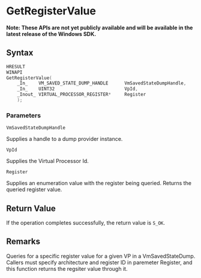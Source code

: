 # GetRegisterValue
**Note: These APIs are not yet publicly available and will be available in the latest release of the Windows SDK.**

## Syntax
```C
HRESULT 
WINAPI 
GetRegisterValue( 
    _In_    VM_SAVED_STATE_DUMP_HANDLE      VmSavedStateDumpHandle, 
    _In_    UINT32                          VpId, 
    _Inout_ VIRTUAL_PROCESSOR_REGISTER*     Register 
    ); 
```
### Parameters

`VmSavedStateDumpHandle`

Supplies a handle to a dump provider instance.

`VpId`

Supplies the Virtual Processor Id.

`Register`

Supplies an enumeration value with the register being queried. Returns the queried register value.

## Return Value

If the operation completes successfully, the return value is `S_OK`.

## Remarks

Queries for a specific register value for a given VP in a VmSavedStateDump. Callers must specify architecture and register ID in paremeter Register, and this function returns the regsiter value through it. 
